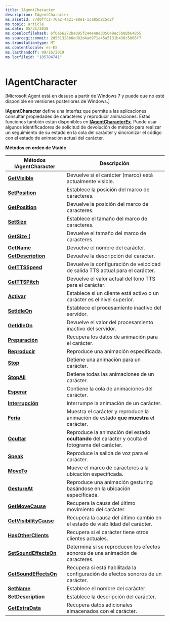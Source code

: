 ```yaml
---
title: IAgentCharacter
description: IAgentCharacter
ms.assetid: 77d0ffc2-76a2-4a21-88e1-1ca85b8c5d2f
ms.topic: article
ms.date: 05/31/2018
ms.openlocfilehash: 6f0a56272ba095f244e48e335049ec5b88b64855
ms.sourcegitcommit: 2d531328b6ed82d4ad971a45a5131b430c5866f7
ms.translationtype: MT
ms.contentlocale: es-ES
ms.lasthandoff: 09/16/2019
ms.locfileid: "105704741"
---
```

# <a name="iagentcharacter"></a>IAgentCharacter

\[Microsoft Agent está en desuso a partir de Windows 7 y puede que no esté disponible en versiones posteriores de Windows.\]

**IAgentCharacter** define una interfaz que permite a las aplicaciones consultar propiedades de caracteres y reproducir animaciones. Estas funciones también están disponibles en [**IAgentCharacterEx**](iagentcharacterex.md). Puede usar algunos identificadores de solicitud de devolución de método para realizar un seguimiento de su estado en la cola del carácter y sincronizar el código con el estado de animación actual del carácter.

**Métodos en orden de Vtable**



| Métodos IAgentCharacter                                           | Descripción                                                                       |
|-------------------------------------------------------------------|-----------------------------------------------------------------------------------|
| [**GetVisible**](iagentcharacter--getvisible.md)                 | Devuelve si el carácter (marco) está actualmente visible.                       |
| [**SetPosition**](iagentcharacter--setposition.md)               | Establece la posición del marco de caracteres.                                         |
| [**GetPosition**](iagentcharacter--getposition.md)               | Devuelve la posición del marco de caracteres.                                      |
| [**SetSize**](iagentcharacter--setsize.md)                       | Establece el tamaño del marco de caracteres.                                             |
| [**GetSize (**](iagentcharacter--getsize.md)                       | Devuelve el tamaño del marco de caracteres.                                          |
| [**GetName**](iagentcharacter--getname.md)                       | Devuelve el nombre del carácter.                                                |
| [**GetDescription**](iagentcharacter--getdescription.md)         | Devuelve la descripción del carácter.                                        |
| [**GetTTSSpeed**](iagentcharacter--getttsspeed.md)               | Devuelve la configuración de velocidad de salida TTS actual para el carácter.                   |
| [**GetTTSPitch**](iagentcharacter--getttspitch.md)               | Devuelve el valor actual del tono TTS para el carácter.                          |
| [**Activar**](iagentcharacter--activate.md)                     | Establece si un cliente está activo o un carácter es el nivel superior.                        |
| [**SetIdleOn**](iagentcharacter--setidleon.md)                   | Establece el procesamiento inactivo del servidor.                                                |
| [**GetIdleOn**](iagentcharacter--getidleon.md)                   | Devuelve el valor del procesamiento inactivo del servidor.                              |
| [**Preparación**](iagentcharacter--prepare.md)                       | Recupera los datos de animación para el carácter.                                       |
| [**Reproducir**](iagentcharacter--play.md)                             | Reproduce una animación especificada.                                                      |
| [**Stop**](iagentcharacter--stop.md)                             | Detiene una animación para un carácter.                                               |
| [**StopAll**](iagentcharacter--stopall.md)                       | Detiene todas las animaciones de un carácter.                                             |
| [**Esperar**](iagentcharacter--wait.md)                             | Contiene la cola de animaciones del carácter.                                            |
| [**Interrupción**](iagentcharacter--interrupt.md)                   | Interrumpe la animación de un carácter.                                               |
| [**Feria**](iagentcharacter--show.md)                             | Muestra el carácter y reproduce la animación de estado **que muestra** el carácter.     |
| [**Ocultar**](iagentcharacter--hide.md)                             | Reproduce la animación del estado **ocultando** del carácter y oculta el fotograma del carácter. |
| [**Speak**](iagentcharacter--speak.md)                           | Reproduce la salida de voz para el carácter.                                            |
| [**MoveTo**](iagentcharacter--moveto.md)                         | Mueve el marco de caracteres a la ubicación especificada.                              |
| [**GestureAt**](iagentcharacter--gestureat.md)                   | Reproduce una animación gesturing basándose en la ubicación especificada.                      |
| [**GetMoveCause**](iagentcharacter--getmovecause.md)             | Recupera la causa del último movimiento del carácter.                                 |
| [**GetVisibilityCause**](iagentcharacter--getvisibilitycause.md) | Recupera la causa del último cambio en el estado de visibilidad del carácter.       |
| [**HasOtherClients**](iagentcharacter--hasotherclients.md)       | Recupera si el carácter tiene otros clientes actuales.                        |
| [**SetSoundEffectsOn**](iagentcharacter--setsoundeffectson.md)   | Determina si se reproducen los efectos sonoros de una animación de caracteres.                    |
| [**GetSoundEffectsOn**](iagentcharacter--getsoundeffectson.md)   | Recupera si está habilitada la configuración de efectos sonoros de un carácter.                 |
| [**SetName**](iagentcharacter--setname.md)                       | Establece el nombre del carácter.                                                        |
| [**SetDescription**](iagentcharacter--setdescription.md)         | Establece la descripción del carácter.                                                 |
| [**GetExtraData**](iagentcharacter--getextradata.md)             | Recupera datos adicionales almacenados con el carácter.                              |



 

 

 




